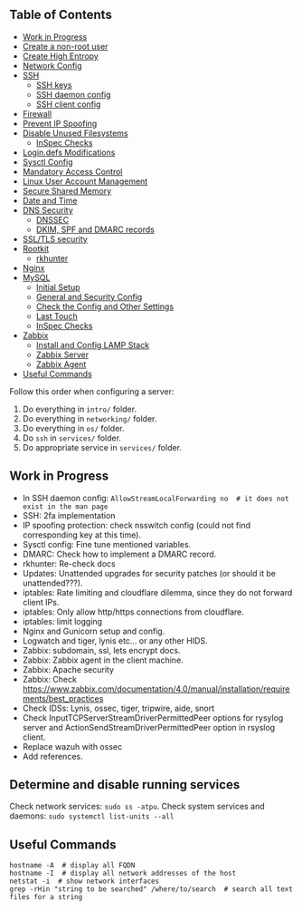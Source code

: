 ## Table of Contents
+ [Work in Progress](#work-in-progress)
+ [Create a non-root user](#create-a-non-root-user)
+ [Create High Entropy](#create-high-entropy)
+ [Network Config](#network-config)
+ [SSH](#ssh)
    + [SSH keys](#ssh-keys)
    + [SSH daemon config](#ssh-daemon-config)
    + [SSH client config](#ssh-client-config)
+ [Firewall](#firewall)
+ [Prevent IP Spoofing](#prevent-ip-spoofing)
+ [Disable Unused Filesystems](#disable-unused-filesystems)
    + [InSpec Checks](#inspec-checks)
+ [Login.defs Modifications](#login.defs-modifications)
+ [Sysctl Config](#sysctl-config)
+ [Mandatory Access Control](#mandatory-access-control)
+ [Linux User Account Management](#linux-user-account-management)
+ [Secure Shared Memory](#secure-shared-memory)
+ [Date and Time](#date-and-time)
+ [DNS Security](#dns-security)
    + [DNSSEC](#dnssec)
    + [DKIM, SPF and DMARC records](#dkim,-spf-and-dmarc-records)
+ [SSL/TLS security](#ssl/tls-security)
+ [Rootkit](#rootkit)
    + [rkhunter](#rkhunter)
+ [Nginx](#nginx)
+ [MySQL](#mysql)
    + [Initial Setup](#initial-setup)
    + [General and Security Config](#general-and-security-config)
    + [Check the Config and Other Settings](#check-the-config-and-other-settings)
    + [Last Touch](#last-touch)
    + [InSpec Checks](#inspec-checks)
+ [Zabbix](#Zabbix)
  + [Install and Config LAMP Stack](#install-and-config-lamp-stack)
  + [Zabbix Server](#zabbix-server)
  + [Zabbix Agent](#zabbix-agent)
+ [Useful Commands](#useful-commands)

Follow this order when configuring a server:
1. Do everything in `intro/` folder.
2. Do everything in `networking/` folder.
3. Do everything in `os/` folder.
4. Do `ssh` in `services/` folder.
5. Do appropriate service in `services/` folder.

## Work in Progress
+ In SSH daemon config: `AllowStreamLocalForwarding no  # it does not exist in the man page`
+ SSH: 2fa implementation
+ IP spoofing protection: check nsswitch config (could not find corresponding key at this time).
+ Sysctl config: Fine tune mentioned variables.
+ DMARC: Check how to implement a DMARC record.
+ rkhunter: Re-check docs
+ Updates: Unattended upgrades for security patches (or should it be unattended???).
+ iptables: Rate limiting and cloudflare dilemma, since they do not forward client IPs.
+ iptables: Only allow http/https connections from cloudflare.
+ iptables: limit logging
+ Nginx and Gunicorn setup and config.
+ Logwatch and tiger, lynis etc... or any other HIDS.
+ Zabbix: subdomain, ssl, lets encrypt docs.
+ Zabbix: Zabbix agent in the client machine.
+ Zabbix: Apache security
+ Zabbix: Check https://www.zabbix.com/documentation/4.0/manual/installation/requirements/best_practices
+ Check IDSs: Lynis, ossec, tiger, tripwire, aide, snort
+ Check InputTCPServerStreamDriverPermittedPeer options for rysylog server and ActionSendStreamDriverPermittedPeer option in rsyslog client.
+ Replace wazuh with ossec
+ Add references.

## Determine and disable running services
Check network services: `sudo ss -atpu`. Check system services and daemons: `sudo systemctl list-units --all`

## Useful Commands
```shell
hostname -A  # display all FQDN
hostname -I  # display all network addresses of the host
netstat -i  # show network interfaces
grep -rHin "string to be searched" /where/to/search  # search all text files for a string
```
